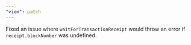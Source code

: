 ```yaml
---
"viem": patch
---
```


Fixed an issue where `waitForTransactionReceipt` would throw an error if `receipt.blockNumber` was undefined.

